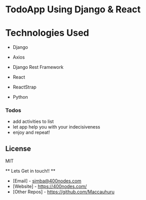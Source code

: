 # TodoApp Using Django & React

# Technologies Used

- Django

- Axios

- Django Rest Framework

- React

- ReactStrap

- Python

### Todos

- add activities to list
- let app help you with your indecisiveness
- enjoy and repeat!

## License

MIT

** Lets Get in touch!! **

- [Email] - simba@400nodes.com
- [Website] - https://400nodes.com/
- [Other Repos] - https://github.com/Maccauhuru
